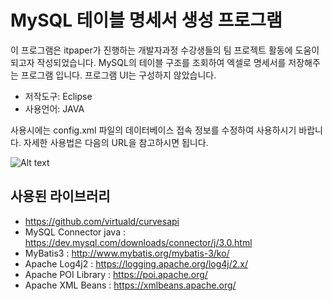 # MySQL 테이블 명세서 생성 프로그램
이 프로그램은 itpaper가 진행하는 개발자과정 수강생들의 팀 프로젝트 활동에 도움이 되고자 작성되었습니다. 
MySQL의 테이블 구조를 조회하여 엑셀로 명세서를 저장해주는 프로그램 입니다. 프로그램 UI는 구성하지 않았습니다.

- 저작도구: Eclipse
- 사용언어: JAVA

사용시에는 config.xml 파일의 데이터베이스 접속 정보를 수정하여 사용하시기 바랍니다. 자세한 사용법은 다음의 URL을 참고하시면 됩니다.

[itpaper_link]: http://www.itpaper.co.kr/mysql-테이블-명세서-생성-프로그램

![Alt text](http://www.itpaper.co.kr/wp-content/uploads/2016/06/2b1561e56127e458e66568948d7ff24b.png)

## 사용된 라이브러리
- https://github.com/virtuald/curvesapi
- MySQL Connector java : https://dev.mysql.com/downloads/connector/j/3.0.html 
- MyBatis3 : http://www.mybatis.org/mybatis-3/ko/
- Apache Log4j2 : https://logging.apache.org/log4j/2.x/
- Apache POI Library : https://poi.apache.org/
- Apache XML Beans : https://xmlbeans.apache.org/
